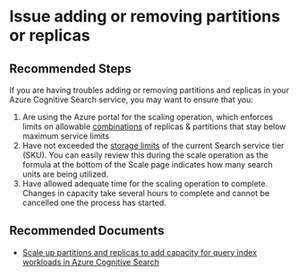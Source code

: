 <properties
	pageTitle="Issue adding or removing partitions or replicas"
	description="Issue adding or removing partitions or replicas"
	service="microsoft.search"
	resource="searchservices"
	authors="cynotebo"
	ms.author="cynotebo"
	selfHelpType="resource"
	displayOrder="23"	
	supportTopicIds="32681352"
	resourceTags=""
	productPesIds="15568"
	articleId="partitions-and-replicas"
	cloudEnvironments="public, Fairfax, usnat, ussec"
	ownershipId="AzureSearch_AzureSearch"
/>

# Issue adding or removing partitions or replicas

## **Recommended Steps**

If you are having troubles adding or removing partitions and replicas in your Azure Cognitive Search service, you may want to ensure that you:

1.	Are using the Azure portal for the scaling operation, which enforces limits on allowable [combinations](https://docs.microsoft.com/azure/search/search-capacity-planning) of replicas & partitions that stay below maximum service limits
2.	Have not exceeded the [storage limits](https://docs.microsoft.com/azure/search/search-limits-quotas-capacity) of the current Search service tier (SKU). You can easily review this during the scale operation as the formula at the bottom of the Scale page indicates how many search units are being utilized.
3.	Have allowed adequate time for the scaling operation to complete.  Changes in capacity take several hours to complete and cannot be cancelled one the process has started.  

## **Recommended Documents**

* [Scale up partitions and replicas to add capacity for query index workloads in Azure Cognitive Search](https://docs.microsoft.com/azure/search/search-capacity-planning)
